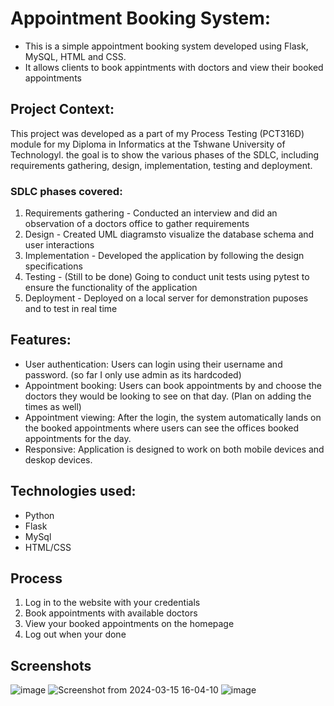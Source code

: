 # Appointment Booking System:
  -  This is a simple appointment booking system developed using Flask, MySQL, HTML and CSS.
  -  It allows clients to book appintments with doctors and view their booked appointments

## Project Context: 
  This project was developed as a part of my Process Testing (PCT316D) module for my Diploma in Informatics at the Tshwane University of Technologyl. 
  the goal is to show the various phases of the SDLC, including requirements gathering, design, implementation, testing and deployment.

### SDLC phases covered: 
  1. Requirements gathering - Conducted an interview and did an observation of a doctors office to gather requirements
  2. Design - Created UML diagramsto visualize the database schema and user interactions
  3. Implementation - Developed the application by following the design specifications
  4. Testing - (Still to be done) Going to conduct unit tests using pytest to ensure the functionality of the application
  5. Deployment - Deployed on a local server for demonstration puposes and to test in real time 

## Features: 
 - User authentication: Users can login using their username and password. (so far I only use admin as its hardcoded)
 - Appointment booking: Users can book appointments by and choose the doctors they would be looking to see on that day. (Plan on adding the times as well)
 - Appointment viewing: After the login, the system automatically lands on the booked appointments where users can see the offices booked appointments for the day.
 - Responsive: Application is designed to work on both mobile devices and deskop devices.

## Technologies used: 
  *  Python
  *  Flask
  *  MySql
  *  HTML/CSS

## Process
  1. Log in to the website with your credentials
  2. Book appointments with available doctors
  3. View your booked appointments on the homepage
  4. Log out when your done

## Screenshots
![image](https://github.com/Mangaliso-Junior/appointment-booking-website-python/assets/138589163/f4a9e94d-d825-4466-953f-c962ca2cadb8)
![Screenshot from 2024-03-15 16-04-10](https://github.com/Mangaliso-Junior/appointment-booking-website-python/assets/138589163/bc289c90-d85a-4bf7-a0c1-fa1c744e7785)
![image](https://github.com/Mangaliso-Junior/appointment-booking-website-python/assets/138589163/419b2c34-0dec-49c4-a80f-d04c4c34ef36)

